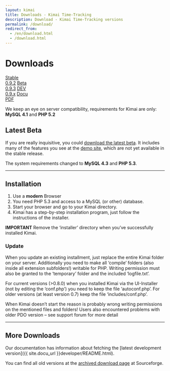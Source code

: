 ```yaml
---
layout: kimai
title: Downloads - Kimai Time-Tracking
description: Download - Kimai Time-Tracking versions
permalink: /download/
redirect_from:
  - /en/download.html
  - /download.html
---
```


# Downloads

<section id="downloads">
      <a href="http://sourceforge.net/projects/kimai/files/0.9.x/kimai.0.9.2.1306-3.zip/download"><span>Stable<br/>0.9.2</span></a>
      <a href="https://github.com/kimai/kimai/releases/download/v0.9.3-beta.1/kimai_0.9.3.beta.zip"><span>Beta<br/>0.9.3</span></a>
      <a href="https://github.com/kimai/manuals/zipball/master"><span>DEV<br/>0.9.x</span></a>
      <a href="https://github.com/kimai/manuals/raw/master/documentation.pdf"><span>Docu<br/>PDF</span></a>
</section>
<div class="clearleft"></div>

<!-- a href="/en/latest.html" title="Download Public Beta"><img src="/images/download2008.gif" title="Download Public Beta" style="margin-right: 20px" align="left" /></a -->
We keep an eye on server compatibility, requirements for Kimai are only:<br/>**MySQL 4.1** and **PHP 5.2**

<div class="clearleft"></div>

## Latest Beta

If you are really inquisitive, you could [download the latest beta](https://github.com/kimai/kimai/releases/download/v0.9.3-beta.1/kimai_0.9.3.beta.zip).
It includes many of the features you see at the [demo site](/en/demo.html), which are not yet available in the stable release.

The system requirements changed to **MySQL 4.3** and **PHP 5.3**.

* * *

## Installation

1.  Use a **modern** Browser
2.  You need PHP 5.3 and access to a MySQL (or other) database.
3.  Start your browser and go to your Kimai directory.
4.  Kimai has a step-by-step installation program, just follow the instructions of the installer.

**IMPORTANT** Remove the ‘installer’ directory when you’ve successfully installed Kimai.

### Update

When you update an existing installment, just replace the entire Kimai folder on your server. Additionally you need to make all ‘compile’ folders (also inside all extension subfolders!) writable for PHP. Writing permission must also be granted to the ‘temporary’ folder and the included ‘logfile.txt’.

For current versions (&gt;0.8.0) when you installed Kimai via the UI-Installer (not by  editing the ‘conf.php’) you need to keep the file  ‘autoconf.php’. For older versions (at least version 0.7) keep the file ‘includes/conf.php’.

When Kimai doesn’t start the reason is probably wrong writing permissions on the mentioned files and folders! Users also encountered problems with older PDO version – see support forum for more detail

* * *

## More Downloads

Our documentation has information about fetching the [latest development version]({{ site.docu_url }}developer/README.html).

You can find all old versions at the [archived download page](https://sourceforge.net/projects/kimai/files/) at Sourceforge.

